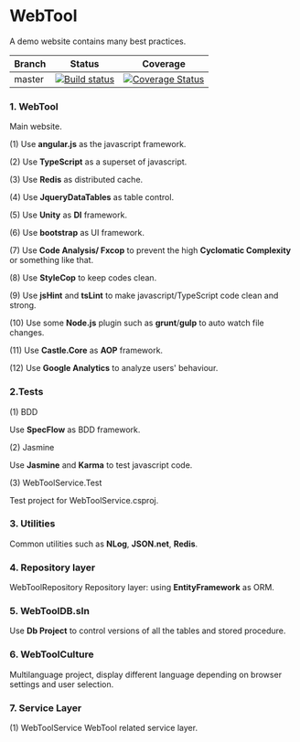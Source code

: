 WebTool
=======

A demo website contains many best practices.

Branch  | Status | Coverage |
-------- | :------------: | :------------: |
master | [![Build status](https://ci.appveyor.com/api/projects/status/8mk3pyahcejbfduv/branch/master?svg=true)](https://ci.appveyor.com/project/gqy117/webtool/branch/master) | [![Coverage Status](https://coveralls.io/repos/github/gqy117/WebTool/badge.svg?branch=master)](https://coveralls.io/github/gqy117/WebTool?branch=master) |

### 1. WebTool
Main website.

(1) Use **angular.js** as the javascript framework.

(2) Use **TypeScript** as a superset of javascript.

(3) Use **Redis** as distributed cache.

(4) Use **JqueryDataTables** as table control.

(5) Use **Unity** as **DI** framework.

(6) Use **bootstrap** as UI framework.

(7) Use **Code Analysis/ Fxcop** to prevent the high **Cyclomatic Complexity** or something like that.

(8) Use **StyleCop** to keep codes clean.

(9) Use **jsHint** and **tsLint** to make javascript/TypeScript code clean and strong.

(10) Use some **Node.js** plugin such as **grunt**/**gulp** to auto watch file changes.

(11) Use **Castle.Core** as **AOP** framework.

(12) Use **Google Analytics** to analyze users' behaviour.

### 2.Tests
(1) BDD

Use **SpecFlow** as BDD framework.

(2) Jasmine

Use **Jasmine** and **Karma** to test javascript code.

(3) WebToolService.Test

Test project for WebToolService.csproj.

### 3. Utilities
Common utilities such as **NLog**, **JSON.net**, **Redis**.

### 4. Repository layer
WebToolRepository
Repository layer: using **EntityFramework** as ORM.

### 5. WebToolDB.sln
Use **Db Project** to control versions of all the tables and stored procedure.

### 6. WebToolCulture
Multilanguage project, display different language depending on browser settings and user selection.

### 7. Service Layer
(1) WebToolService
WebTool related service layer.

